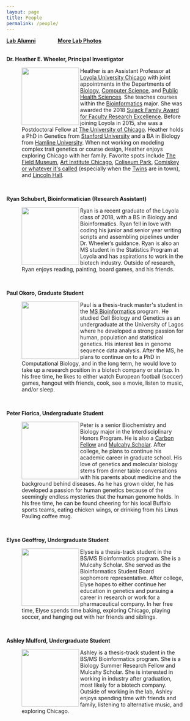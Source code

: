 ```yaml
---
layout: page
title: People
permalink: /people/
---
```

**<a href="{{ site.baseurl }}/alumni">Lab Alumni</a>**
&emsp; &emsp; &emsp;
**<a href="{{ site.baseurl }}/photos">More Lab Photos</a>**
<br>
<br>

**Dr. Heather E. Wheeler, Principal Investigator**


<figure>
    <a href="../images/hew2.jpg">
	<img src="{{ site.baseurl }}/images/hew2.jpg" width="150px" height="150px" align="left"/>
    </a>
<figcaption>
	Heather is an Assistant Professor at <a href="http://luc.edu/">Loyola University Chicago</a> with joint appointments in the Departments of <a href="http://luc.edu/biology">Biology</a>, <a href="http://luc.edu/cs">Computer Science</a>, and <a href="http://ssom.luc.edu/public_health_sciences/">Public Health Sciences</a>. She teaches courses within the <a href="http://luc.edu/bioinformatics/">Bioinformatics</a> major. She was awarded the 2018 <a href="https://www.luc.edu/cas/thesujackawards/">Sujack Family Award for Faculty Research Excellence</a>. Before joining Loyola in 2015, she was a Postdoctoral Fellow at <a href="http://medicine.uchicago.edu/">The University of Chicago</a>. Heather holds a PhD in Genetics from <a href="http://genetics.stanford.edu/">Stanford University</a> and a BA in Biology from <a href="http://www.hamline.edu/cla/biology/">Hamline University</a>. When not working on modeling complex trait genetics or course design, Heather enjoys exploring Chicago with her family. Favorite spots include <a href="http://www.fieldmuseum.org/">The Field Museum</a>, <a href="https://www.artic.edu/">Art Institute Chicago</a>, <a href="http://www.chicagoparkdistrict.com/parks/Coliseum-Park/">Coliseum Park</a>, <a href="https://en.wikipedia.org/wiki/Guaranteed_Rate_Field">Comiskey or whatever it's called</a> (especially when the <a href="https://www.mlb.com/twins/?c_id=min">Twins</a> are in town), and <a href="http://www.lh-st.com/">Lincoln Hall</a>.
</figcaption>
</figure>
<br>

**Ryan Schubert, Bioinformatician (Research Assistant)**

<figure>
    <a href="../images/ryan.jpg">
        <img src="{{ site.baseurl }}/images/ryan.jpg" width="150px" height="150px" align="left"/>
    </a>
<figcaption>
        Ryan is a recent graduate of the Loyola class of 2018, with a BS in Biology and Bioinformatics. Ryan fell in love with coding his junior and senior year writing scripts and assembling pipelines under Dr. Wheeler’s guidance. Ryan is also an MS student in the Statistics Program at Loyola and has aspirations to work in the biotech industry. Outside of research, Ryan enjoys reading, painting, board games, and his friends.
</figcaption>
</figure>
<br>


**Paul Okoro, Graduate Student**
<figure>
    <a href="../images/paul.jpg">
        <img src="{{ site.baseurl }}/images/paul.jpg" width="150px" height="150px" align="left"/>
    </a>
<figcaption>
Paul is a thesis-track master's student in the <a href="https://luc.edu/bioinformatics/msinbioinformatics/">MS Bioinformatics</a> program.
He studied Cell Biology and Genetics as an undergraduate at the University of Lagos where he developed a strong passion for human, population and statistical genetics.
His interest lies in genome sequence data analysis. After the MS, he plans to continue on to a PhD in Computational Biology, and in the long term, he would love to take up a
research position in a biotech company or startup. In his free time, he likes to either watch European football (soccer) games, hangout with friends, cook, see a movie, listen to music, and/or sleep.
</figcaption>
</figure>  
<br>



**Peter Fiorica, Undergraduate Student**

<figure>
    <a href="../images/FioricaHewlabPortrait.jpg">
        <img src="{{ site.baseurl }}/images/FioricaHewlabPortrait.jpg" width="150px" height="150px" align="left"/>
    </a>
<figcaption>
Peter is a senior Biochemistry and Biology major in the Interdisciplinary Honors Program.  He is also a <a href="http://www.luc.edu/sustainability/research/studentfellowships/carbon_fellowships/index.shtml">Carbon Fellow</a> and <a href="http://www.luc.edu/cas/academics_mulcahyscholarship.shtml">Mulcahy Scholar</a>. After college, he plans to continue his academic career in graduate school. His love of genetics and molecular biology stems from dinner table conversations with his parents about medicine and the background behind diseases.  As he has grown older, he has developed a passion for human genetics because of the seemingly endless mysteries that the human genome holds.  In his free time, he can be found cheering for his local Buffalo sports teams, eating chicken wings, or drinking from his Linus Pauling coffee mug.
</figcaption>
</figure>
<br>

**Elyse Geoffroy, Undergraduate Student**

<figure>
    <a href="../images/elyse.jpg">
        <img src="{{ site.baseurl }}/images/elyse.jpg" width="150px" height="150px" align="left"/>
    </a>
<figcaption>
Elyse is a thesis-track student in the BS/MS Bioinformatics program. She is a Mulcahy Scholar. She served as the Bioinformatics Student Board sophomore representative. After college, Elyse hopes to either continue her education in genetics and pursuing a career in research or work for a pharmaceutical company. In her free time, Elyse spends time baking, exploring Chicago, playing soccer, and hanging out with her friends and siblings.
</figcaption>
</figure>
<br>


**Ashley Mulford, Undergraduate Student**

<figure>
    <a href="../images/ashley.png">
        <img src="{{ site.baseurl }}/images/ashley.png" width="150px" height="150px" align="left"/>
    </a>
<figcaption>
Ashley is a thesis-track student in the BS/MS Bioinformatics program. She is a Biology Summer Research Fellow and Mulcahy Scholar. She is interested in working in industry after graduation, most likely for a biotech company. Outside of working in the lab, Ashley enjoys spending time with friends and family, listening to alternative music, and exploring Chicago.
</figcaption>
</figure>
<br>


